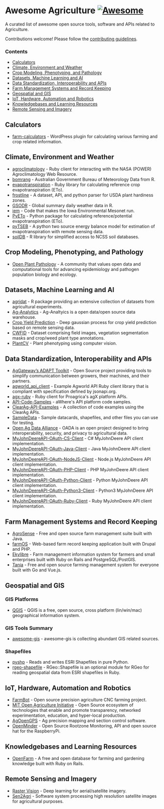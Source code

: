 # Awesome Agriculture [![Awesome](https://awesome.re/badge.svg)](https://awesome.re)

A curated list of awesome open source tools, software and APIs related to Agriculture.

Contributions welcome! Please follow the [contributing guidelines](https://github.com/beaorn/awesome-agriculture/blob/master/contributing.md).

### Contents

- [Calculators](#calculators)
- [Climate, Environment and Weather](#climate-environment-and-weather)
- [Crop Modeling, Phenotyping, and Pathology](#crop-modeling-phenotyping-and-pathology)
- [Datasets, Machine Learning and AI](#datasets-machine-learning-and-ai)
- [Data Standardization, Interoperability and APIs](#data-standardization-interoperability-and-apis)
- [Farm Management Systems and Record Keeping](#farm-management-systems-and-record-keeping)
- [Geospatial and GIS](#geospatial-and-gis)
- [IoT, Hardware, Automation and Robotics](#iot-hardware-automation-and-robotics)
- [Knowledgebases and Learning Resources](#knowledgebases-and-learning-resources)
- [Remote Sensing and Imagery](#remote-sensing-and-imagery)

## Calculators

* [farm-calculators](https://github.com/beaorn/farm-calculators) - WordPress plugin for calculating various farming and crop related information.

## Climate, Environment and Weather

* [agroclimatology](https://github.com/beaorn/agroclimatology) - Ruby client for interacting with the NASA (POWER) Agroclimatology Web Resource.
* [bomrang](https://github.com/ropensci/bomrang) - Australian Government Bureau of Meteorology Data from R.
* [evapotranspiration](https://github.com/beaorn/evapotranspiration) - Ruby library for calculating reference crop evapotranspiration (ETo).
* [frostline](https://github.com/waldoj/frostline) - A dataset, API, and python parser for USDA plant hardiness zones.
* [GSODR](https://github.com/ropensci/GSODR) - Global summary daily weather data in R.
* [iem](https://github.com/akrherz/iem) - Code that makes the Iowa Environmental Mesonet run.
* [PyETo](https://github.com/woodcrafty/PyETo) - Python package for calculating reference/potential evapotranspiration (ETo).
* [pyTSEB](https://github.com/hectornieto/pyTSEB) - A python two source energy balance model for estimation of evapotranspiration with remote sensing data.
* [soilDB](https://github.com/ncss-tech/soilDB) - R library for simplified access to NCSS soil databases.

## Crop Modeling, Phenotyping, and Pathology

* [Open Plant Pathology](https://www.openplantpathology.org/) - A community that values open data and computational tools for advancing epidemiology and pathogen population biology and ecology.

## Datasets, Machine Learning and AI

* [agridat](https://github.com/kwstat/agridat) - R package providing an extensive collection of datasets from agricultural experiments.
* [Ag-Analytics](https://github.com/woodardjoshua/Ag-Analytics) - Ag-Analtyics is a open data/open source data warehouse.
* [Crop Yield Prediction](https://github.com/JiaxuanYou/crop_yield_prediction) - Deep gaussian process for crop yield prediction based on remote sensing data.
* [CWFID](https://github.com/cwfid/dataset) - Dataset comprising field images, vegetation segmentation masks and crop/weed plant type annotations.
* [PlantCV](https://github.com/danforthcenter/plantcv) - Plant phenotyping using computer vision.

## Data Standardization, Interoperability and APIs

* [AgGateway’s ADAPT Toolkit](https://adaptframework.org) - Open Source project providing tools to simplify communication between growers, their machines, and their partners.
* [agworld_api_client](https://github.com/agworld/agworld_api_client) - Example Agworld API Ruby client library that is compliant with specification defined by jsonapi.org.
* [agx-ruby](https://github.com/beaorn/agx-ruby) - Ruby client for Proagrica's agX platform APIs.
* [API-Code-Samples](https://github.com/aWhereAPI/API-Code-Samples) - aWhere's API platform code samples.
* [ClearAg-API-Examples](https://github.com/IterisClearAg/ClearAg-API-Examples) - A collection of code examples using the ClearAg APIs.
* [SampleData](https://github.com/JohnDeere/SampleData) - Sample datacards, shapefiles, and other files you can use for testing.
* [Open Ag Data Alliance](https://github.com/oada) - OADA is an open project designed to bring interoperability, security, and privacy to agricultural data.
* [MyJohnDeereAPI-OAuth-CS-Client](https://github.com/JohnDeere/MyJohnDeereAPI-OAuth-CS-Client) - C# MyJohnDeere API client implementation.
* [MyJohnDeereAPI-OAuth-Java-Client](https://github.com/JohnDeere/MyJohnDeereAPI-OAuth-Java-Client) - Java MyJohnDeere API client implementation.
* [MyJohnDeereAPI-OAuth-NodeJS-Client](https://github.com/JohnDeere/MyJohnDeereAPI-OAuth-NodeJS-Client) - Node.js MyJohnDeere API client implementation.
* [MyJohnDeereAPI-OAuth-PHP-Client](https://github.com/JohnDeere/MyJohnDeereAPI-OAuth-PHP-Client) - PHP MyJohnDeere API client implementation.
* [MyJohnDeereAPI-OAuth-Python-Client](https://github.com/JohnDeere/MyJohnDeereAPI-OAuth-Python-Client) - Python MyJohnDeere API client implementation.
* [MyJohnDeereAPI-OAuth-Python3-Client](https://github.com/JohnDeere/MyJohnDeereAPI-OAuth-Python3-Client) - Python3 MyJohnDeere API client implementation.
* [MyJohnDeereAPI-OAuth-Ruby-Client](https://github.com/JohnDeere/MyJohnDeereAPI-OAuth-Ruby-Client) - Ruby MyJohnDeere API client implementation.

## Farm Management Systems and Record Keeping

* [AgroSense](https://bitbucket.org/corizon/agrosense) - Free and open source farm management suite built with Java.
* [farmOS](https://github.com/farmOS/farmOS) - Web-based farm record keeping application built with Drupal and PHP.
* [Ekylibre](https://github.com/ekylibre/ekylibre) - Farm management information system for farmers and small enterprises built with Ruby on Rails and PostgreSQL/PostGIS.
* [Tania](https://github.com/Tanibox/tania-core) - Free and open source farming management system for everyone built with Go and Vue.js.

## Geospatial and GIS

### GIS Platforms

* [QGIS](https://qgis.org) - QGIS is a free, open source, cross platform (lin/win/mac) geographical information system.

### GIS Tools Summary

* [awesome-gis](https://github.com/sshuair/awesome-gis) - awesome-gis is collecting abundant GIS related sources.

### Shapefiles

* [pyshp](https://github.com/GeospatialPython/pyshp) - Reads and writes ESRI Shapefiles in pure Python.
* [rgeo-shapefile](https://github.com/rgeo/rgeo-shapefile) - RGeo::Shapefile is an optional module for RGeo for reading geospatial data from ESRI shapefiles in Ruby.

## IoT, Hardware, Automation and Robotics

* [FarmBot](https://github.com/farmbot) -  Open source precision agriculture CNC farming project.
* [MIT Open Agriculture Initiative](https://github.com/openaginitiative) -  Open Source ecosystem of technologies that enable and promote transparency, networked experimentation, education, and hyper-local production.
* [AgOpenGPS](https://github.com/farmerbriantee/AgOpenGPS) - Ag precision mapping and section control software.
* [OpenMinder](https://github.com/autogrow/openminder) - Open Source Rootzone Monitoring, API and open source hat for the RaspberryPi.

## Knowledgebases and Learning Resources

* [OpenFarm](https://github.com/openfarmcc/OpenFarm) - A free and open database for farming and gardening knowledge built with Ruby on Rails.

## Remote Sensing and Imagery

* [Raster Vision](https://github.com/azavea/raster-vision) - Deep learning for aerial/satellite imagery.
* [Sen2Agri](https://github.com/Sen2Agri/Sen2Agri-System) - Software system processing high resolution satellite images for agricultural purposes.

